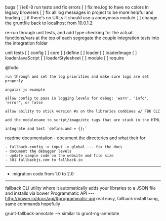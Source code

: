 bugs
	[ ] ie6-8 run tests and fix errors
	[ ] fix me.log to have no colors in legacy browsers
	[ ] fix all log messages in project to be more helpful and leading
	[ ] if there's no URLs it should use a anonymous module
	[ ] change the gruntfile back to localhost from 10.0.1.2

re-run through unit tests, and add type checking for the actual functions/vars at the top of each
segregate the couple integration tests into the integration folder

unit tests
	[ ] config
	[ ] core
	[ ] define
	[ ] loader
	[ ] loaderImage
	[ ] loaderJavaScript
	[ ] loaderStylesheet
	[ ] module
	[ ] require

@todo

	run through and set the log priorities and make sure logs are set properly

	angular js example

	allow config to pass in logging levels for debug: 'warn', 'info', 'error', or false

	allow ability to stick version #s on the libraries combines w/ FBK CLI

	add the modulename to script/image/etc tags that are stuck in the HTML

	integrate and test `define.amd = {};`

readme documentation
	- document the directories and what their for
	
	- fallback.config -> input -> global --- fix the docs
	- document the debugger levels
	- update sample code on the website and file size
	- 301 fallbackjs.com to fallback.io

---

- migration code from 1.0 to 2.0

---

fallback CLI utility where it automatically adds your libraries to a JSON file and installs via bower
	Programmatic API --- http://bower.io/docs/api/#programmatic-api
	real easy, fallback install bang, same commands hopefully

grunt-fallback-annotate --> similar to grunt-ng-annotate